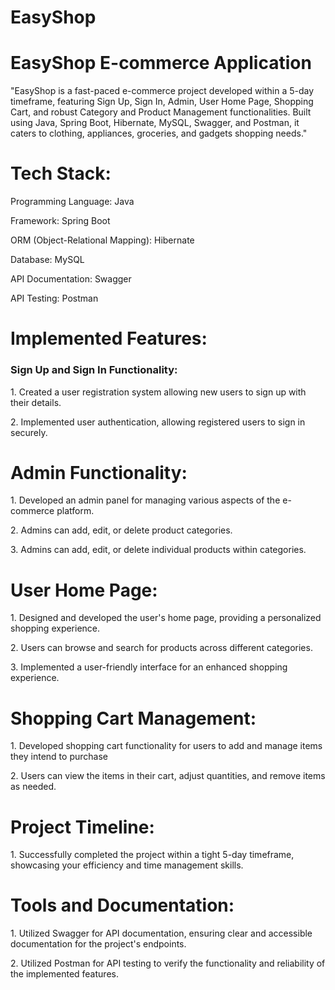 # EasyShop
<h1>EasyShop E-commerce Application</h1>
<p>"EasyShop is a fast-paced e-commerce project developed within a 5-day timeframe, featuring Sign Up, Sign In, Admin, User Home Page, Shopping Cart, and robust Category and Product Management functionalities. Built using Java, Spring Boot, Hibernate, MySQL, Swagger, and Postman, it caters to clothing, appliances, groceries, and gadgets shopping needs."</p>
<h1>Tech Stack:</h1>
<p>Programming Language: Java</p>
<p>Framework: Spring Boot</p>
<p>ORM (Object-Relational Mapping): Hibernate</p>
<p>Database: MySQL</p>
<p>API Documentation: Swagger</p>
<p>API Testing: Postman</p>

<h1>Implemented Features:</h1>
<h3>Sign Up and Sign In Functionality:</h3>
<p>1. Created a user registration system allowing new users to sign up with their details.</p>
<p>2. Implemented user authentication, allowing registered users to sign in securely.</p>

<h1>Admin Functionality:</h1>
<p>1. Developed an admin panel for managing various aspects of the e-commerce platform.</p>
<p>2. Admins can add, edit, or delete product categories.</p>
<p>3. Admins can add, edit, or delete individual products within categories.</p>

<h1>User Home Page:</h1>
<p>1. Designed and developed the user's home page, providing a personalized shopping experience.</p>
<p>2. Users can browse and search for products across different categories.</p>
<p>3. Implemented a user-friendly interface for an enhanced shopping experience.</p>

<h1>Shopping Cart Management:</h1>
<p>1. Developed shopping cart functionality for users to add and manage items they intend to purchase</p>
<p>2. Users can view the items in their cart, adjust quantities, and remove items as needed.</p>

<h1>Project Timeline:</h1>
<p>1. Successfully completed the project within a tight 5-day timeframe, showcasing your efficiency and time management skills.</p>

<h1>Tools and Documentation:</h1>
<p>1. Utilized Swagger for API documentation, ensuring clear and accessible documentation for the project's endpoints.</p>
<p>2. Utilized Postman for API testing to verify the functionality and reliability of the implemented features.</p>


